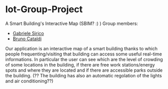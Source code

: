# Iot-Group-Project
A Smart Building's Interactive Map (SBIM? :) )
Group members:
- [Gabriele Sirico](https://www.linkedin.com/in/giuseppe-gabriele-sirico-7aab03234/)
- [Bruno Cataldi]()

Our application is an interactive map of a smart building thanks to which people frequenting/visiting that building can access some useful real-time informations. In particular the user can see which are the level of crowding of some locations in the building, if there are free work stations/energy spots and where they are located and if there are accessible parks outside the building.
(?? The building has also an automatic regolation of the lights and air conditioning??)

